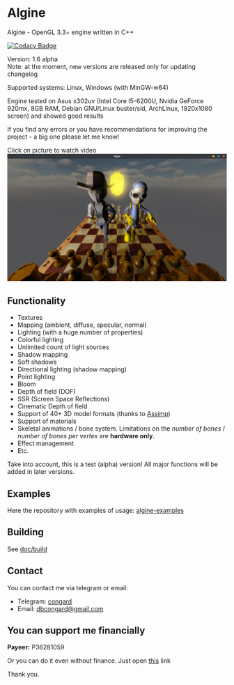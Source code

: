 # Algine

Algine - OpenGL 3.3+ engine written in C++

[![Codacy Badge](https://api.codacy.com/project/badge/Grade/40d3479da92040c79c5570336aff3697)](https://www.codacy.com/manual/congard/algine?utm_source=github.com&amp;utm_medium=referral&amp;utm_content=congard/algine&amp;utm_campaign=Badge_Grade)

Version: 1.6 alpha
<br>Note: at the moment, new versions are released only for updating changelog

Supported systems: Linux, Windows (with MinGW-w64)

Engine tested on Asus x302uv (Intel Core I5-6200U, Nvidia GeForce 920mx, 8GB RAM, Debian GNU/Linux buster/sid, ArchLinux, 1920x1080 screen) and showed good results

If you find any errors or you have recommendations for improving the project - a big one please let me know!

Click on picture to watch video
[![Algine v1.6 alpha](pictures/1.png)](https://youtu.be/pYUXtRl-LTs)

## Functionality

*   Textures
*   Mapping (ambient, diffuse, specular, normal)
*   Lighting (with a huge number of properties)
*   Colorful lighting
*   Unlimited count of light sources
*   Shadow mapping
*   Soft shadows
*   Directional lighting (shadow mapping)
*   Point lighting
*   Bloom
*   Depth of field (DOF)
*   SSR (Screen Space Reflections)
*   Cinematic Depth of field
*   Support of 40+ 3D model formats (thanks to [Assimp](https://github.com/assimp/assimp))
*   Support of materials
*   Skeletal animations / bone system. Limitations on the _number of bones_ / _number of bones per vertex_ are **hardware only**.
*   Effect management
*   Etc.

Take into account, this is a test (alpha) version! All major functions will be added in later versions.

## Examples

Here the repository with examples of usage: [algine-examples](https://github.com/congard/algine-examples)

## Building

See [doc/build](doc/build/README.md)

## Contact

You can contact me via telegram or email:

*   Telegram: [congard](https://t.me/congard)
*   Email: [dbcongard@gmail.com](mailto:dbcongard@gmail.com)

## You can support me financially

<b>Payeer:</b> P36281059

Or you can do it even without finance. Just open [this](http://fainbory.com/8aWY) link

Thank you.

